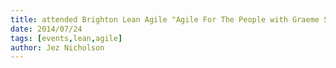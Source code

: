```yaml
---
title: attended Brighton Lean Agile "Agile For The People with Graeme Sutherland"
date: 2014/07/24
tags: [events,lean,agile]
author: Jez Nicholson
---
```

